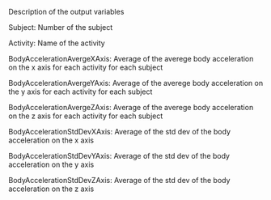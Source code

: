 Description of the output variables

Subject:                     Number of the subject

Activity:                    Name of the activity

BodyAccelerationAvergeXAxis: Average of the averege body acceleration on the x axis for each activity for each subject

BodyAccelerationAvergeYAxis: Average of the averege body acceleration on the y axis for each activity for each subject

BodyAccelerationAvergeZAxis: Average of the averege body acceleration on the z axis for each activity for each subject

BodyAccelerationStdDevXAxis: Average of the std dev of the body acceleration on the x axis

BodyAccelerationStdDevYAxis: Average of the std dev of the body acceleration on the y axis

BodyAccelerationStdDevZAxis: Average of the std dev of the body acceleration on the z axis
